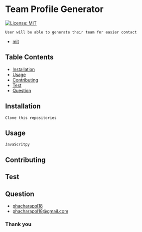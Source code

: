 # Team Profile Generator 
[![License: MIT](https://img.shields.io/badge/License-MIT-yellow.svg)](https://opensource.org/licenses/MIT)
    
    User will be able to generate their team for easier contact
- [mit](https://choosealicense.com/licenses/mit/)
## Table Contents

  - [Installation](#installation)
  - [Usage](#usage)
  - [Contributing](#contributing)
  - [Test](#test)
  - [Question](#question)
<a name="installation"></a>
## Installation
    Clone this repositories
<a name="usage"></a>
## Usage
    JavaScritpy
   

<a name="contributing"></a>
## Contributing
    
<a name="test"></a>
## Test

<a name="question"></a>
## Question
- [phacharapol18](https://github.com/phacharapol18)
- <a href = "mailto:phacharapol18@gmail.com" target = "_blank">phacharapol18@gmail.com</a>
### Thank you
    